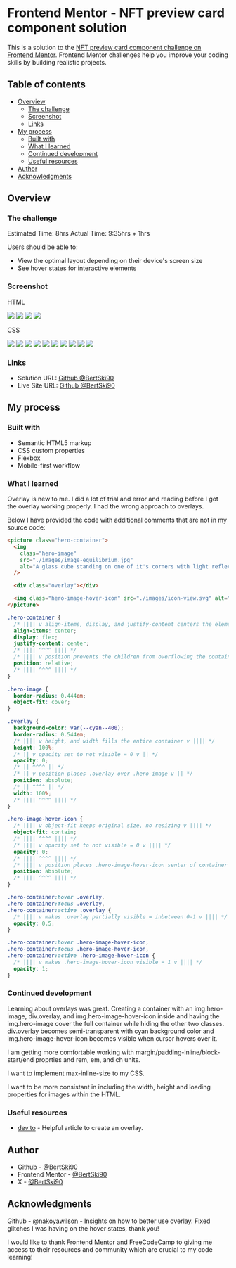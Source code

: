 # Frontend Mentor - NFT preview card component solution

This is a solution to the [NFT preview card component challenge on Frontend Mentor](https://www.frontendmentor.io/challenges/nft-preview-card-component-SbdUL_w0U). Frontend Mentor challenges help you improve your coding skills by building realistic projects.

## Table of contents

- [Overview](#overview)
  - [The challenge](#the-challenge)
  - [Screenshot](#screenshot)
  - [Links](#links)
- [My process](#my-process)
  - [Built with](#built-with)
  - [What I learned](#what-i-learned)
  - [Continued development](#continued-development)
  - [Useful resources](#useful-resources)
- [Author](#author)
- [Acknowledgments](#acknowledgments)

## Overview

### The challenge

Estimated Time: 8hrs
Actual Time: 9:35hrs + 1hrs

Users should be able to:

- View the optimal layout depending on their device's screen size
- See hover states for interactive elements

### Screenshot

HTML

![](./screenshots/html/screenshot-nft-preview-card-component-html-1.png)
![](./screenshots/html/screenshot-nft-preview-card-component-html-2.png)
![](./screenshots/html/screenshot-nft-preview-card-component-html-3.png)
![](./screenshots/html/screenshot-nft-preview-card-component-html-4.png)

CSS

![](./screenshots/css/screenshot-nft-preview-card-component-css-1.png)
![](./screenshots/css/screenshot-nft-preview-card-component-css-2.png)
![](./screenshots/css/screenshot-nft-preview-card-component-css-3.png)
![](./screenshots/css/screenshot-nft-preview-card-component-css-4.png)
![](./screenshots/css/screenshot-nft-preview-card-component-css-5.png)
![](./screenshots/css/screenshot-nft-preview-card-component-css-6.png)
![](./screenshots/css/screenshot-nft-preview-card-component-css-7.png)
![](./screenshots/css/screenshot-nft-preview-card-component-css-8.png)
![](./screenshots/css/screenshot-nft-preview-card-component-css-9.png)
![](./screenshots/css/screenshot-nft-preview-card-component-css-10.png)

### Links

- Solution URL: [Github @BertSki90](https://github.com/BertSki90/nft-preview-card-component)
- Live Site URL: [Github @BertSki90](https://bertski90.github.io/nft-preview-card-component/)

## My process

### Built with

- Semantic HTML5 markup
- CSS custom properties
- Flexbox
- Mobile-first workflow

### What I learned

Overlay is new to me. I did a lot of trial and error and reading before I got the overlay working properly. I had the wrong approach to overlays.

Below I have provided the code with additional comments that are not in my source code:

```html
<picture class="hero-container">
  <img
    class="hero-image"
    src="./images/image-equilibrium.jpg"
    alt="A glass cube standing on one of it's corners with light reflecting off of the cube."
  />

  <div class="overlay"></div>

  <img class="hero-image-hover-icon" src="./images/icon-view.svg" alt="" />
</picture>
```

```css
.hero-container {
  /* |||| v align-items, display, and justify-content centers the elements inseid of the container v |||| */
  align-items: center;
  display: flex;
  justify-content: center;
  /* |||| ^^^^ |||| */
  /* |||| v position prevents the children from overflowing the container v |||| */
  position: relative;
  /* |||| ^^^^ |||| */
}

.hero-image {
  border-radius: 0.444em;
  object-fit: cover;
}

.overlay {
  background-color: var(--cyan--400);
  border-radius: 0.544em;
  /* |||| v height, and width fills the entire container v |||| */
  height: 100%;
  /* || v opacity set to not visible = 0 v || */
  opacity: 0;
  /* || ^^^^ || */
  /* || v position places .overlay over .hero-image v || */
  position: absolute;
  /* || ^^^^ || */
  width: 100%;
  /* |||| ^^^^ |||| */
}

.hero-image-hover-icon {
  /* |||| v object-fit keeps original size, no resizing v |||| */
  object-fit: contain;
  /* |||| ^^^^ |||| */
  /* |||| v opacity set to not visible = 0 v |||| */
  opacity: 0;
  /* |||| ^^^^ |||| */
  /* |||| v position places .hero-image-hover-icon senter of container v |||| */
  position: absolute;
  /* |||| ^^^^ |||| */
}

.hero-container:hover .overlay,
.hero-container:focus .overlay,
.hero-container:active .overlay {
  /* |||| v makes .overlay partially visible = inbetween 0-1 v |||| */
  opacity: 0.5;
}

.hero-container:hover .hero-image-hover-icon,
.hero-container:focus .hero-image-hover-icon,
.hero-container:active .hero-image-hover-icon {
  /* |||| v makes .hero-image-hover-icon visible = 1 v |||| */
  opacity: 1;
}
```

### Continued development

Learning about overlays was great. Creating a container with an img.hero-image, div.overlay, and img.hero-image-hover-icon inside and having the img.hero-image cover the full container while hiding the other two classes. div.overlay becomes semi-transparent with cyan background color and img.hero-image-hover-icon becomes visible when cursor hovers over it.

I am getting more comfortable working with margin/padding-inline/block-start/end proprties and rem, em, and ch units.

I want to implement max-inline-size to my CSS.

I want to be more consistant in including the width, height and loading properties for images within the HTML.

### Useful resources

- [dev.to](https://dev.to/ellen_dev/two-ways-to-achieve-an-image-colour-overlay-with-css-eio) - Helpful article to create an overlay.

## Author

- Github - [@BertSki90](https://github.com/BertSki90)
- Frontend Mentor - [@BertSki90](https://www.frontendmentor.io/profile/BertSki90)
- X - [@BertSki90](https://x.com/BertSki90)

## Acknowledgments

Github - [@nakoyawilson](https://github.com/nakoyawilson/nft-preview-card-component/tree/main) - Insights on how to better use overlay. Fixed glitches I was having on the hover states, thank you!

I would like to thank Frontend Mentor and FreeCodeCamp to giving me access to their resources and community which are crucial to my code learning!
